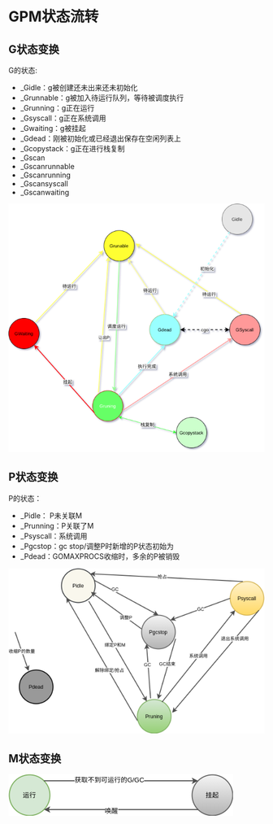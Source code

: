 # GPM状态流转

## G状态变换

G的状态:

* _Gidle：g被创建还未出来还未初始化
* _Grunnable：g被加入待运行队列，等待被调度执行
* _Grunning：g正在运行
* _Gsyscall：g正在系统调用
* _Gwaiting：g被挂起
* _Gdead：刚被初始化或已经退出保存在空闲列表上
* _Gcopystack：g正在进行栈复制
* _Gscan
* _Gscanrunnable
* _Gscanrunning
* _Gscansyscall
* _Gscanwaiting

![](./asset/sched-11-1.png)


## P状态变换

P的状态：

* _Pidle： P未关联M
* _Prunning：P关联了M
* _Psyscall：系统调用
* _Pgcstop：gc stop/调整P时新增的P状态初始为
* _Pdead：GOMAXPROCS收缩时，多余的P被销毁


![](./asset/sched-11-2.png)


## M状态变换


![](./asset/sched-11-3.png)